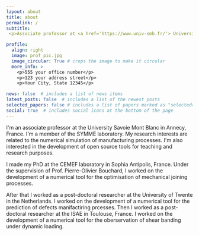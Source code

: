 ```yaml
---
layout: about
title: about
permalink: /
subtitle: 
 <p>Associate professor at <a href='https://www.univ-smb.fr/'> Université Savoie Mont Blanc</a>, <a href='https://www.univ-smb.fr/symme/'>SYMME laboratory</a>,France.</p>

profile:
  align: right
  image: prof_pic.jpg
  image_circular: True # crops the image to make it circular
  more_info: >
    <p>555 your office number</p>
    <p>123 your address street</p>
    <p>Your City, State 12345</p>

news: false  # includes a list of news items
latest_posts: false  # includes a list of the newest posts
selected_papers: false # includes a list of papers marked as "selected={true}"
social: true  # includes social icons at the bottom of the page
---
```


I'm an associate professor at the University Savoie Mont Blanc in Annecy, France. 
I'm a member of the SYMME laboratory. 
My research interests are related to the numerical simulation of manufacturing processes.
I'm also interested in the development of open source tools for teaching and research purposes.

I made my PhD at the CEMEF laboratory in Sophia Antipolis, France. Under the supervision of Prof. Pierre-Olivier Bouchard, I worked on the development of a numerical tool for the optimisation of mechanical joining processes.

After that I worked as a post-doctoral researcher at the University of Twente in the Netherlands. I worked on the development of a numerical tool for the prediction of defects manifactiring prcesses.
Then I worked as a post-doctoral researcher at the ISAE in Toulouse, France.
I worked on the development of a numerical tool for the oberservation of shear banding under dynamic loading.
